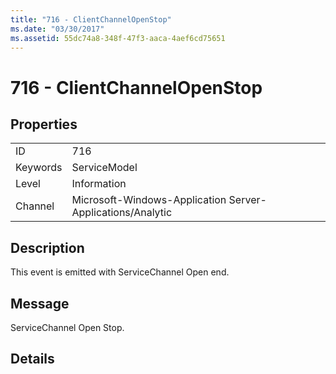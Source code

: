 ```yaml
---
title: "716 - ClientChannelOpenStop"
ms.date: "03/30/2017"
ms.assetid: 55dc74a8-348f-47f3-aaca-4aef6cd75651
---
```

# 716 - ClientChannelOpenStop
## Properties  
  
|||  
|-|-|  
|ID|716|  
|Keywords|ServiceModel|  
|Level|Information|  
|Channel|Microsoft-Windows-Application Server-Applications/Analytic|  
  
## Description  
 This event is emitted with ServiceChannel Open end.  
  
## Message  
 ServiceChannel Open Stop.  
  
## Details
